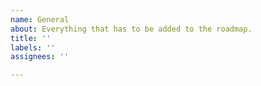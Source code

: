 ```yaml
---
name: General
about: Everything that has to be added to the roadmap.
title: ''
labels: ''
assignees: ''

---
```



